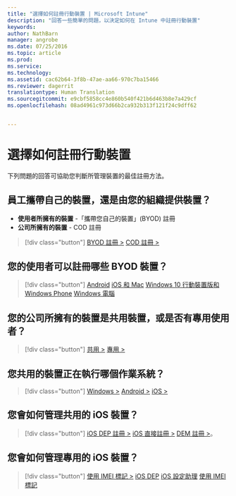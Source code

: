 ```yaml
---
title: "選擇如何註冊行動裝置 | Microsoft Intune"
description: "回答一些簡單的問題，以決定如何在 Intune 中註冊行動裝置"
keywords: 
author: NathBarn
manager: angrobe
ms.date: 07/25/2016
ms.topic: article
ms.prod: 
ms.service: 
ms.technology: 
ms.assetid: cac62b64-3f8b-47ae-aa66-970c7ba15466
ms.reviewer: dagerrit
translationtype: Human Translation
ms.sourcegitcommit: e9cbf5858cc4e860b540f421b6d463b8e7a429cf
ms.openlocfilehash: 08ad4961c973d66b2ca932b313f121f24c9dff62


---
```


# 選擇如何註冊行動裝置

下列問題的回答可協助您判斷所管理裝置的最佳註冊方法。

## **員工攜帶自己的裝置，還是由您的組織提供裝置？**

  - **使用者所擁有的裝置** -「攜帶您自己的裝置」(BYOD) 註冊
  - **公司所擁有的裝置** - COD 註冊

> [!div class="button"]
[BYOD 註冊 >](#what-byod-devices-can-your-users-enroll)   [COD 註冊 >](#are-your-company-owned-devices-shared-or-do-they-have-dedicated-users)

## **您的使用者可以註冊哪些 BYOD 裝置？**

> [!div class="button"]
[Android](/intune/deploy-use/set-up-android-management-with-microsoft-intune) [iOS 和 Mac](/intune/deploy-use/set-up-ios-and-mac-management-with-microsoft-intune) [Windows 10 行動裝置版和 Windows Phone](/intune/deploy-use/set-up-windows-phone-management-with-microsoft-intune) [Windows 電腦](/intune/deploy-use/set-up-windows-device-management-with-microsoft-intune)

## **您的公司所擁有的裝置是共用裝置，或是否有專用使用者？**

> [!div class="button"]
[共用 >](#what-operating-system-are-your-shared-devices-running)   [專用 >](#how-will-you-manage-dedicated-ios-devices)


## **您共用的裝置正在執行哪個作業系統？**

  > [!div class="button"]
  [Windows >](/intune/deploy-use/enroll-corporate-owned-devices-with-the-device-enrollment-manager-in-microsoft-intune) [Android >](/intune/deploy-use/enroll-corporate-owned-devices-with-the-device-enrollment-manager-in-microsoft-intune) [iOS >](#how-will-you-manage-shared-ios-devices)

## **您會如何管理共用的 iOS 裝置？**

  > [!div class="button"]
  [iOS DEP 註冊 >](/intune/deploy-use/ios-device-enrollment-program-in-microsoft-intune) [iOS 直接註冊 >](/intune/deploy-use/ios-direct-enrollment-in-microsoft-intune)  [DEM 註冊 >](/intune/deploy-use/enroll-corporate-owned-devices-with-the-device-enrollment-manager-in-microsoft-intune)。

## **您會如何管理專用的 iOS 裝置？**

  > [!div class="button"]
  [使用 IMEI 標記 >](/intune/deploy-use/specify-corporate-owned-devices-with-international-mobile-equipment-identity-imei-numbers) [iOS DEP](/intune/deploy-use/ios-device-enrollment-program-in-microsoft-intune) [iOS 設定助理](/intune/deploy-use/ios-setup-assistant-enrollment-in-microsoft-intune) [使用 IMEI 標記](/intune/deploy-use/specify-corporate-owned-devices-with-international-mobile-equipment-identity-imei-numbers)



<!--HONumber=Jul16_HO4-->


